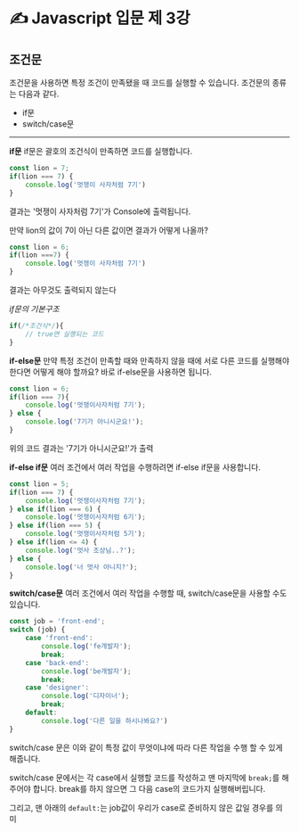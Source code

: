 &#9997; Javascript 입문 제 3강
======================

## 조건문
조건문을 사용하면 특정 조건이 만족됐을 때 코드를 실행할 수 있습니다.
조건문의 종류는 다음과 같다.

* if문
* switch/case문

************************
**if문**
if문은 괄호의 조건식이 만족하면 코드를 실행합니다.
```javascript
const lion = 7;
if(lion === 7) {
    console.log('멋쟁이 사자처럼 7기')
}
```
결과는 '멋쟁이 사자처럼 7기'가 Console에 출력됩니다.

만약 lion의 값이 7이 아닌 다른 값이면 결과가 어떻게 나올까?

```javascript
const lion = 6;
if(lion ===7) {
    console.log('멋쟁이 사자처럼 7기')
}
```
결과는 아무것도 출력되지 않는다

*if문의 기본구조*
```javascript
if(/*조건식*/){
    // true면 실행되는 코드
}
```

**if-else문**
만약 특정 조건이 만족할 때와 만족하지 않을 때에 서로 다른 코드를 실행해야 한다면 어떻게 해야 할까요? 바로 if-else문을 사용하면 됩니다.

```javascript
const lion = 6;
if(lion === 7){
    console.log('멋쟁이사자처럼 7기');
} else {
    console.log('7기가 아니시군요!');
}
```
위의 코드 결과는 '7기가 아니시군요!'가 출력

**if-else if문**
여러 조건에서 여러 작업을 수행하려면 if-else if문을 사용합니다.
```javascript
const lion = 5;
if(lion === 7) {
    console.log('멋쟁이사자처럼 7기');
} else if(lion === 6) {
    console.log('멋쟁이사자처럼 6기');
} else if(lion === 5) {
    console.log('멋쟁이사자처럼 5기');
} else if(lion <= 4) {
    console.log('멋사 조상님..?');
} else {
    console.log('너 멋사 아니지?');
}
```

**switch/case문**
여러 조건에서 여러 작업을 수행할 때, switch/case문을 사용할 수도 있습니다.

```javascript
const job = 'front-end';
switch (job) {
    case 'front-end':
        console.log('fe개발자');
        break;
    case 'back-end':
        console.log('be개발자');
        break;
    case 'designer':
        console.log('디자이너');
        break;
    default:
        console.log('다른 일을 하시나봐요?')
}
```
switch/case 문은 이와 같이 특정 값이 무엇이냐에 따라 다른 작업을 수행 할 수 있게 해줍니다.

switch/case 문에서는 각 case에서 실행할 코드를 작성하고 맨 마지막에 `break;`를 해주어야 합니다. break를 하지 않으면 그 다음 case의 코드가지 실행해버립니다.

그리고, 맨 아래의 `default:`는 job값이 우리가 case로 준비하지 않은 값일 경우를 의미

